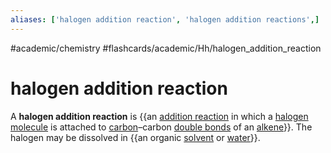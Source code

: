 ```yaml
---
aliases: ['halogen addition reaction', 'halogen addition reactions',]
---
```


#academic/chemistry #flashcards/academic/Hh/halogen_addition_reaction

# halogen addition reaction

A __halogen addition reaction__ is {{an [addition reaction](addition%20reaction.md) in which a [halogen](halogen.md) [molecule](molecule.md) is attached to [carbon](carbon.md)–carbon [double bonds](double%20bond.md) of an [alkene](alkene.md)}}. The halogen may be dissolved in {{an organic [solvent](solvent.md) or [water](water.md)}}.
